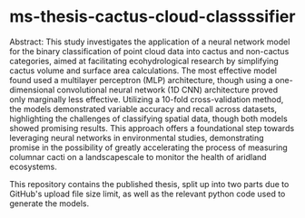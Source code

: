 # ms-thesis-cactus-cloud-classssifier
Abstract:
This study investigates the application of a neural network model for the binary classification of point cloud data into cactus and non-cactus categories, aimed at facilitating
ecohydrological research by simplifying cactus volume and surface area calculations. The
most effective model found used a multilayer perceptron (MLP) architecture, though using a
one-dimensional convolutional neural network (1D CNN) architecture proved only marginally
less effective. Utilizing a 10-fold cross-validation method, the models demonstrated variable
accuracy and recall across datasets, highlighting the challenges of classifying spatial data,
though both models showed promising results. This approach offers a foundational step
towards leveraging neural networks in environmental studies, demonstrating promise in the
possibility of greatly accelerating the process of measuring columnar cacti on a landscapescale to monitor the health of aridland ecosystems.

This repository contains the published thesis, split up into two parts due to GitHub's upload file size limit, as well as the relevant python code used to generate the models.
